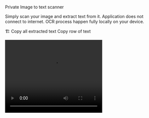 Private Image to text scanner

Simply scan your image and extract text from it.
Application does not connect to internet.
OCR process happen fully locally on your device.

🏗️
Copy all extracted text
Copy row of text

<video width="320" height="240" controls>
  <source src="https://urlweb.em.webm" type="video/webm">
  Twój przeglądarka nie obsługuje tagu video.
</video>
